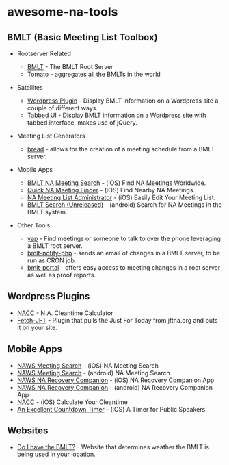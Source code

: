# awesome-na-tools

## BMLT (Basic Meeting List Toolbox)

- Rootserver Related
  - [BMLT](https://github.com/LittleGreenViper/BMLT-Root-Server.git) - The BMLT Root Server
  - [Tomato](https://github.com/jbraswell/tomato.git) - aggregates all the BMLTs in the world

- Satellites
  - [Wordpress Plugin](https://wordpress.org/plugins/bmlt-wordpress-satellite-plugin/) - Display BMLT information on a Wordpress site a couple of different ways.
  - [Tabbed UI](https://wordpress.org/plugins/bmlt-tabbed-ui/) - Display BMLT information on a Wordpress site with tabbed interface, makes use of jQuery.

- Meeting List Generators
  - [bread](https://github.com/radius314/bread.git) - allows for the creation of a meeting schedule from a BMLT server.

- Mobile Apps
  - [BMLT NA Meeting Search](https://itunes.apple.com/us/app/bmlt-na-meeting-search/id1278671593) - (iOS) Find NA Meetings Worldwide.
  - [Quick NA Meeting Finder](https://itunes.apple.com/us/app/quick-na-meeting-finder/id1195365712) - (iOS) Find Nearby NA Meetings.
  - [NA Meeting List Administrator](https://itunes.apple.com/us/app/na-meeting-list-administrator/id1198601446) - (iOS) Easily Edit Your Meeting List.
  - [BMLT Search (Unreleased)](https://play.google.com/store/apps/details?id=ie.nasouth.bmltsearch&hl=en_US) - (android) Search for NA Meetings in the BMLT system.

- Other Tools
  - [yap](https://github.com/radius314/yap.git) - Find meetings or someone to talk to over the phone leveraging a BMLT root server.
  - [bmlt-notify-php](https://github.com/pjaudiomv/bmlt-notify-php.git) - sends an email of changes in a BMLT server, to be run as CRON job.
  - [bmlt-portal](https://github.com/pjaudiomv/bmlt-portal.git) - offers easy access to meeting changes in a root server as well as proof reports.

## Wordpress Plugins

- [NACC](https://wordpress.org/plugins/nacc-wordpress-plugin/) - N.A. Cleantime Calculator
- [Fetch-JFT](https://wordpress.org/plugins/fetch-jft/) - Plugin that pulls the Just For Today from jftna.org and puts it on your site.

## Mobile Apps

- [NAWS Meeting Search](https://itunes.apple.com/us/app/na-meeting-search/id627643748) - (iOS) NA Meeting Search
- [NAWS Meeting Search](https://play.google.com/store/apps/details?id=org.na.naapp&hl=en_US) - (android) NA Meeting Search
- [NAWS NA Recovery Companion](https://itunes.apple.com/us/app/na-recovery-companion/id1067941286) - (iOS) NA Recovery Companion App
- [NAWS NA Recovery Companion](https://play.google.com/store/apps/details?id=com.ionicframework.myapp349179) - (android) NA Recovery Companion App
- [NACC](https://itunes.apple.com/us/app/nacc/id452299196) - (iOS) Calculate Your Cleantime
- [An Excellent Countdown Timer](https://itunes.apple.com/us/app/an-excellent-countdown-timer/id1244827875) - (iOS) A Timer for Public Speakers.

## Websites

 - [Do I have the BMLT?](https://www.doihavethebmlt.org/) - Website that determines weather the BMLT is being used in your location.